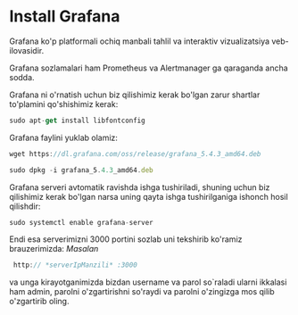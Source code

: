 # Install Grafana
Grafana ko'p platformali ochiq manbali tahlil va interaktiv vizualizatsiya veb-ilovasidir.    

Grafana sozlamalari ham Prometheus va Alertmanager ga qaraganda ancha sodda.

Grafana ni o'rnatish uchun biz qilishimiz kerak bo'lgan zarur shartlar to'plamini qo'shishimiz kerak:
```js
sudo apt-get install libfontconfig
```
Grafana faylini yuklab olamiz:
```js
wget https://dl.grafana.com/oss/release/grafana_5.4.3_amd64.deb
```
```js
sudo dpkg -i grafana_5.4.3_amd64.deb
```
Grafana serveri avtomatik ravishda ishga tushiriladi, shuning uchun biz qilishimiz kerak bo'lgan narsa uning qayta ishga tushirilganiga ishonch hosil qilishdir:
```js
sudo systemctl enable grafana-server
```
Endi esa serverimizni 3000 portini sozlab uni tekshirib ko'ramiz brauzerimizda: 
*Masalan*
```js
 http:// *serverIpManzili* :3000 
```
va unga kirayotganimizda bizdan username va parol so`raladi ularni ikkalasi ham admin, parolni o'zgartirishni so'raydi va parolni o'zingizga mos qilib o'zgartirib oling.
